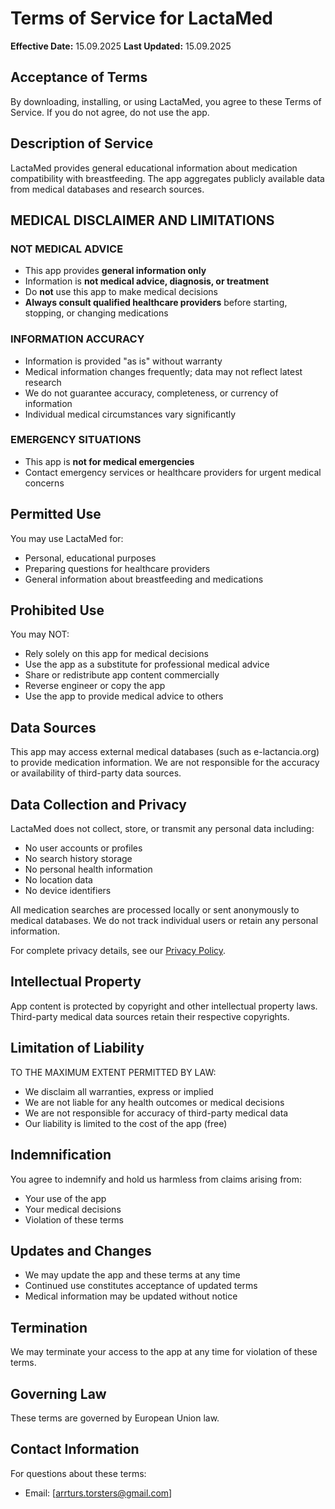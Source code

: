 # Terms of Service for LactaMed

**Effective Date:** 15.09.2025
**Last Updated:** 15.09.2025

## Acceptance of Terms

By downloading, installing, or using LactaMed, you agree to these Terms of Service. If you do not agree, do not use the app.

## Description of Service

LactaMed provides general educational information about medication compatibility with breastfeeding. The app aggregates publicly available data from medical databases and research sources.

## MEDICAL DISCLAIMER AND LIMITATIONS

### NOT MEDICAL ADVICE
- This app provides **general information only**
- Information is **not medical advice, diagnosis, or treatment**
- Do **not** use this app to make medical decisions
- **Always consult qualified healthcare providers** before starting, stopping, or changing medications

### INFORMATION ACCURACY
- Information is provided "as is" without warranty
- Medical information changes frequently; data may not reflect latest research
- We do not guarantee accuracy, completeness, or currency of information
- Individual medical circumstances vary significantly

### EMERGENCY SITUATIONS
- This app is **not for medical emergencies**
- Contact emergency services or healthcare providers for urgent medical concerns

## Permitted Use

You may use LactaMed for:
- Personal, educational purposes
- Preparing questions for healthcare providers
- General information about breastfeeding and medications

## Prohibited Use

You may NOT:
- Rely solely on this app for medical decisions
- Use the app as a substitute for professional medical advice
- Share or redistribute app content commercially
- Reverse engineer or copy the app
- Use the app to provide medical advice to others

## Data Sources

This app may access external medical databases (such as e-lactancia.org) to provide medication information. We are not responsible for the accuracy or availability of third-party data sources.

## Data Collection and Privacy

LactaMed does not collect, store, or transmit any personal data including:
- No user accounts or profiles
- No search history storage
- No personal health information
- No location data
- No device identifiers

All medication searches are processed locally or sent anonymously to medical databases. We do not track individual users or retain any personal information.

For complete privacy details, see our [Privacy Policy](https://arturstorsters.github.io/).

## Intellectual Property

App content is protected by copyright and other intellectual property laws. Third-party medical data sources retain their respective copyrights.

## Limitation of Liability

TO THE MAXIMUM EXTENT PERMITTED BY LAW:
- We disclaim all warranties, express or implied
- We are not liable for any health outcomes or medical decisions
- We are not responsible for accuracy of third-party medical data
- Our liability is limited to the cost of the app (free)

## Indemnification

You agree to indemnify and hold us harmless from claims arising from:
- Your use of the app
- Your medical decisions
- Violation of these terms

## Updates and Changes

- We may update the app and these terms at any time
- Continued use constitutes acceptance of updated terms
- Medical information may be updated without notice

## Termination

We may terminate your access to the app at any time for violation of these terms.

## Governing Law

These terms are governed by European Union law.

## Contact Information

For questions about these terms:
- Email: [arrturs.torsters@gmail.com]
